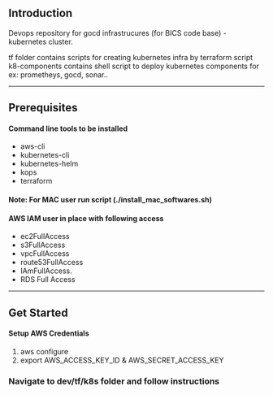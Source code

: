 ## Introduction
Devops repository for gocd infrastrucures (for BICS code base) - kubernetes cluster.

tf folder contains scripts for creating kubernetes infra by terraform script
k8-components contains shell script to deploy kubernetes components for ex: prometheys, gocd, sonar..

***
## Prerequisites

#### Command line tools to be installed
* aws-cli
* kubernetes-cli
* kubernetes-helm
* kops
* terraform 
#### Note: For MAC user run script (./install_mac_softwares.sh)

#### AWS IAM user in place with following access
* ec2FullAccess
* s3FullAccess
* vpcFullAccess
* route53FullAccess
* IAmFullAccess.
* RDS Full Access

***
## Get Started

#### Setup AWS Credentials
1. aws configure
2. export AWS_ACCESS_KEY_ID & AWS_SECRET_ACCESS_KEY

### Navigate to dev/tf/k8s folder and follow instructions